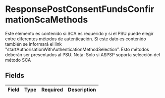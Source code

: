 # ResponsePostConsentFundsConfirmationScaMethods

Este elemento es contenido si SCA es requerido y si el PSU puede elegir entre diferentes métodos de autenticación. Si este dato es contenido también se informará el link "startAuthorisationWithAuthenticationMethodSelection”. Esto métodos deberán ser presentados al PSU. Nota: Solo si ASPSP soporta selección del método SCA


## Fields

| Field       | Type        | Required    | Description |
| ----------- | ----------- | ----------- | ----------- |